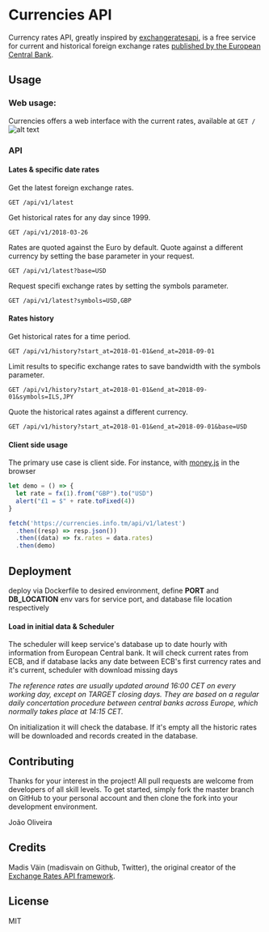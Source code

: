 # Currencies API

Currency rates API, greatly inspired by [exchangeratesapi](https://github.com/exchangeratesapi/exchangeratesapi), is a free service for current and historical foreign exchange rates [published by the European Central Bank](https://www.ecb.europa.eu/stats/policy_and_exchange_rates/euro_reference_exchange_rates/html/index.en.html).

## Usage

### Web usage:

Currencies offers a web interface with the current rates, available at ```GET /```
![alt text](https://raw.githubusercontent.com/jxs/currencies/master/screenshot.png)

### API
#### Lates & specific date rates
Get the latest foreign exchange rates.

```http
GET /api/v1/latest
```

Get historical rates for any day since 1999.

```http
GET /api/v1/2018-03-26
```

Rates are quoted against the Euro by default. Quote against a different currency by setting the base parameter in your request.

```http
GET /api/v1/latest?base=USD
```

Request specifi exchange rates by setting the symbols parameter.

```http
GET /api/v1/latest?symbols=USD,GBP
```

#### Rates history
Get historical rates for a time period.

```http
GET /api/v1/history?start_at=2018-01-01&end_at=2018-09-01
```

Limit results to specific exchange rates to save bandwidth with the symbols parameter.

```http
GET /api/v1/history?start_at=2018-01-01&end_at=2018-09-01&symbols=ILS,JPY
```

Quote the historical rates against a different currency.

```http
GET /api/v1/history?start_at=2018-01-01&end_at=2018-09-01&base=USD
```

#### Client side usage

The primary use case is client side. For instance, with [money.js](https://openexchangerates.github.io/money.js/) in the browser

```js
let demo = () => {
  let rate = fx(1).from("GBP").to("USD")
  alert("£1 = $" + rate.toFixed(4))
}

fetch('https://currencies.info.tm/api/v1/latest')
  .then((resp) => resp.json())
  .then((data) => fx.rates = data.rates)
  .then(demo)
```

## Deployment
deploy via Dockerfile to desired environment, define **PORT** and **DB_LOCATION** env vars for service port, and database file location respectively

#### Load in initial data & Scheduler
The scheduler will keep service's database up to date hourly with information from European Central bank. It will check current rates from ECB, and if database lacks any date between ECB's first currency rates and it's current, scheduler with download missing days

_The reference rates are usually updated around 16:00 CET on every working day, except on TARGET closing days. They are based on a regular daily concertation procedure between central banks across Europe, which normally takes place at 14:15 CET._

On initialization it will check the database. If it's empty all the historic rates will be downloaded and records created in the database.

## Contributing
Thanks for your interest in the project! All pull requests are welcome from developers of all skill levels. To get started, simply fork the master branch on GitHub to your personal account and then clone the fork into your development environment.

João Oliveira

## Credits
Madis Väin (madisvain on Github, Twitter), the original creator of the [Exchange Rates API framework](https://github.com/exchangeratesapi/exchangeratesapi).

## License
MIT
